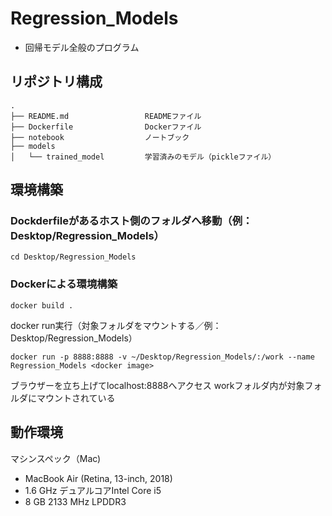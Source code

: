 # Regression_Models
* 回帰モデル全般のプログラム

## リポジトリ構成
```
.
├── README.md                 READMEファイル
├── Dockerfile                Dockerファイル
├── notebook                  ノートブック
├── models                    
│   └── trained_model         学習済みのモデル（pickleファイル）
```

## 環境構築
### Dockderfileがあるホスト側のフォルダへ移動（例：Desktop/Regression_Models）
```
cd Desktop/Regression_Models
```
### Dockerによる環境構築
```
docker build .
```
docker run実行（対象フォルダをマウントする／例：Desktop/Regression_Models）
```
docker run -p 8888:8888 -v ~/Desktop/Regression_Models/:/work --name Regression_Models <docker image>
```
ブラウザーを立ち上げてlocalhost:8888へアクセス
workフォルダ内が対象フォルダにマウントされている

## 動作環境
マシンスペック（Mac)
- MacBook Air (Retina, 13-inch, 2018)
- 1.6 GHz デュアルコアIntel Core i5
- 8 GB 2133 MHz LPDDR3